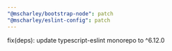 ```yaml
---
"@mscharley/bootstrap-node": patch
"@mscharley/eslint-config": patch
---
```


fix(deps): update typescript-eslint monorepo to ^6.12.0
